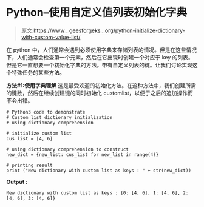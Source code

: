 # Python–使用自定义值列表初始化字典

> 原文:[https://www . geesforgeks . org/python-initialize-dictionary-with-custom-value-list/](https://www.geeksforgeeks.org/python-initialize-dictionary-with-custom-value-list/)

在 python 中，人们通常会遇到必须使用字典来存储列表的情况。但是在这些情况下，人们通常会检查第一个元素，然后在它出现时创建一个对应于 key 的列表。但是它一直想要一个初始化字典的方法。带有自定义列表的键。让我们讨论实现这个特殊任务的某些方法。

**方法#1:使用字典理解**
这是最受欢迎的初始化方法。在这种方法中，我们创建所需的键数，然后在继续创建键的同时初始化 customlist，以便于之后的追加操作而不会出错。

```
# Python3 code to demonstrate 
# Custom list dictionary initialization
# using dictionary comprehension

# initialize custom list 
cus_list = [4, 6]

# using dictionary comprehension to construct
new_dict = {new_list: cus_list for new_list in range(4)}

# printing result
print ("New dictionary with custom list as keys : " + str(new_dict))
```

**Output :**

```
New dictionary with custom list as keys : {0: [4, 6], 1: [4, 6], 2: [4, 6], 3: [4, 6]}

```